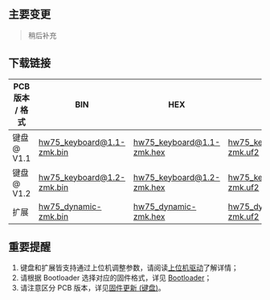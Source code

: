 ## 主要变更

> 稍后补充

## 下载链接

| PCB 版本 / 格式 | BIN | HEX | UF2 |
| -------- | --- | --- | --- |
| 键盘 @ V1.1 | [hw75_keyboard@1.1-zmk.bin] | [hw75_keyboard@1.1-zmk.hex] | [hw75_keyboard@1.1-zmk.uf2] |
| 键盘 @ V1.2 | [hw75_keyboard@1.2-zmk.bin] | [hw75_keyboard@1.2-zmk.hex] | [hw75_keyboard@1.2-zmk.uf2] |
| 扩展 | [hw75_dynamic-zmk.bin] | [hw75_dynamic-zmk.hex] | [hw75_dynamic-zmk.uf2] |

## 重要提醒

1. 键盘和扩展皆支持通过上位机调整参数，请阅读[上位机驱动]了解详情；
2. 请根据 Bootloader 选择对应的固件格式，详见 [Bootloader]；
3. 请注意区分 PCB 版本，详见[固件更新 (键盘)]。

[hw75_keyboard@1.1-zmk.bin]: https://github.com/xingrz/zmk-config_helloword_hw-75/releases/download/{{TAG}}/hw75_keyboard@1.1-zmk.bin
[hw75_keyboard@1.1-zmk.hex]: https://github.com/xingrz/zmk-config_helloword_hw-75/releases/download/{{TAG}}/hw75_keyboard@1.1-zmk.hex
[hw75_keyboard@1.1-zmk.uf2]: https://github.com/xingrz/zmk-config_helloword_hw-75/releases/download/{{TAG}}/hw75_keyboard@1.1-zmk.uf2
[hw75_keyboard@1.2-zmk.bin]: https://github.com/xingrz/zmk-config_helloword_hw-75/releases/download/{{TAG}}/hw75_keyboard@1.2-zmk.bin
[hw75_keyboard@1.2-zmk.hex]: https://github.com/xingrz/zmk-config_helloword_hw-75/releases/download/{{TAG}}/hw75_keyboard@1.2-zmk.hex
[hw75_keyboard@1.2-zmk.uf2]: https://github.com/xingrz/zmk-config_helloword_hw-75/releases/download/{{TAG}}/hw75_keyboard@1.2-zmk.uf2
[hw75_dynamic-zmk.bin]: https://github.com/xingrz/zmk-config_helloword_hw-75/releases/download/{{TAG}}/hw75_dynamic-zmk.bin
[hw75_dynamic-zmk.hex]: https://github.com/xingrz/zmk-config_helloword_hw-75/releases/download/{{TAG}}/hw75_dynamic-zmk.hex
[hw75_dynamic-zmk.uf2]: https://github.com/xingrz/zmk-config_helloword_hw-75/releases/download/{{TAG}}/hw75_dynamic-zmk.uf2

[上位机驱动]: https://github.com/xingrz/zmk-config_helloword_hw-75/wiki/%E4%B8%8A%E4%BD%8D%E6%9C%BA%E9%A9%B1%E5%8A%A8
[Bootloader]: https://github.com/xingrz/zmk-config_helloword_hw-75/wiki/Bootloader
[固件更新 (键盘)]: https://github.com/xingrz/zmk-config_helloword_hw-75/wiki/%E5%9B%BA%E4%BB%B6%E6%9B%B4%E6%96%B0-(%E9%94%AE%E7%9B%98)
